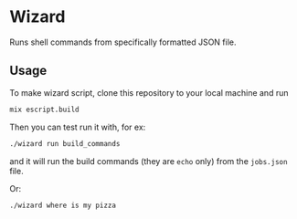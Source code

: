 # Wizard

Runs shell commands from specifically formatted JSON file.

## Usage

To make wizard script, clone this repository to your local machine and run
```bash
mix escript.build
```

Then you can test run it with, for ex:

```bash
./wizard run build_commands
```
and it will run the build commands (they are `echo` only) from the `jobs.json`
file.

Or:

```bash
./wizard where is my pizza
```
